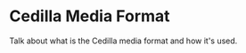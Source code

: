 Cedilla Media Format
====================

Talk about what is the Cedilla media format and how it's used.